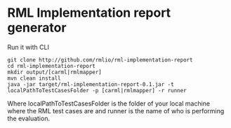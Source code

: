 # RML Implementation report generator

Run it with CLI
```
git clone http://github.com/rmlio/rml-implementation-report
cd rml-implementation-report
mkdir output/[carml|rmlmapper]
mvn clean install
java -jar target/rml-implementation-report-0.1.jar -t localPathToTestCasesFolder -p [carml|rmlmapper] -r runner
```

Where localPathToTestCasesFolder is the folder of your local machine where the RML test cases are and runner is the name of who is performing the evaluation.
